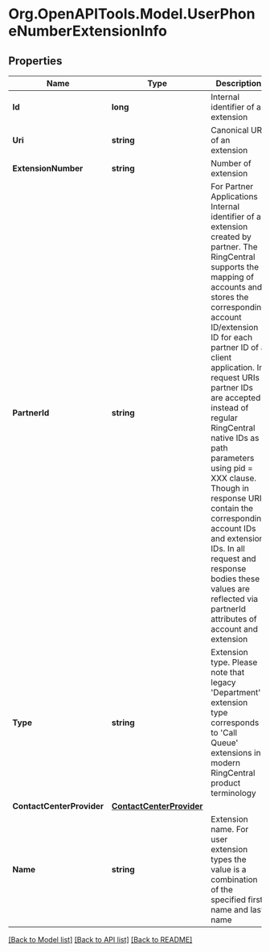 
# Org.OpenAPITools.Model.UserPhoneNumberExtensionInfo

## Properties

Name | Type | Description | Notes
------------ | ------------- | ------------- | -------------
**Id** | **long** | Internal identifier of an extension | [optional] 
**Uri** | **string** | Canonical URI of an extension | [optional] 
**ExtensionNumber** | **string** | Number of extension | [optional] 
**PartnerId** | **string** | For Partner Applications Internal identifier of an extension created by partner. The RingCentral supports the mapping of accounts and stores the corresponding account ID/extension ID for each partner ID of a client application. In request URIs partner IDs are accepted instead of regular RingCentral native IDs as path parameters using pid &#x3D; XXX clause. Though in response URIs contain the corresponding account IDs and extension IDs. In all request and response bodies these values are reflected via partnerId attributes of account and extension | [optional] 
**Type** | **string** | Extension type. Please note that legacy &#39;Department&#39; extension type corresponds to &#39;Call Queue&#39; extensions in modern RingCentral product terminology | [optional] 
**ContactCenterProvider** | [**ContactCenterProvider**](ContactCenterProvider.md) |  | [optional] 
**Name** | **string** | Extension name. For user extension types the value is a combination of the specified first name and last name | [optional] 

[[Back to Model list]](../README.md#documentation-for-models)
[[Back to API list]](../README.md#documentation-for-api-endpoints)
[[Back to README]](../README.md)

